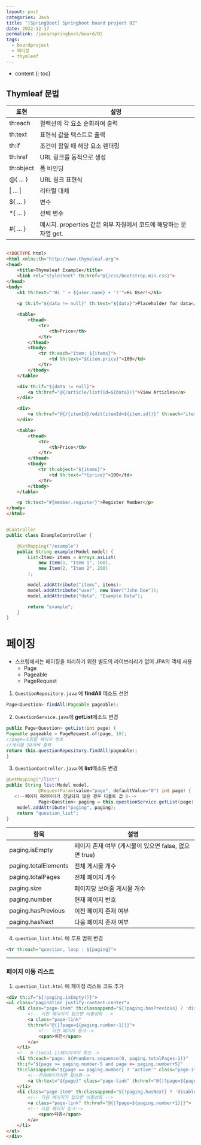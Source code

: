```yaml
---
layout: post
categories: Java
title: "[SpringBoot] Springboot board project 02"
date: 2022-12-17
permalink: /java/springboot/board/02
tags:
  - boardproject
  - 페이징
  - thymleaf
---
```

* content
{: toc}




## Thymleaf 문법

| **표현**    | **설명**                                       |
| --------- | -------------------------------------------- |
| th:each   | 컬렉션의 각 요소 순회하여 출력                            |
| th:text   | 표현식 값을 텍스트로 출력                               |
| th:if     | 조건이 참일 때 해당 요소 렌더링                           |
| th:href   | URL 링크를 동적으로 생성                              |
| th:object | 폼 바인딩                                        |
| @{ ... }  | URL 링크 표현식                                   |
| \| ... \| | 리터럴 대체                                       |
| ${ ... }  | 변수                                           |
| *{ ... }  | 선택 변수                                        |
| #{ ... }  | 메시지. properties 같은 외부 자원에서 코드에 해당하는 문자열 get. |

```html

<!DOCTYPE html>
<html xmlns:th="http://www.thymeleaf.org">
<head>
    <title>Thymeleaf Example</title>
    <link rel="stylesheet" th:href="@{/css/bootstrap.min.css}">
</head>
<body>
    <h1 th:text="'Hi ' + ${user.name} + '!'">Hi User!</h1>
    
    <p th:if="${data != null}" th:text="${data}">Placeholder for data</p>

    <table>
        <thead>
            <tr>
                <th>Price</th>
            </tr>
        </thead>
        <tbody>
            <tr th:each="item: ${items}">
                <td th:text="${item.price}">100</td>
            </tr>
        </tbody>
    </table>

    <div th:if="${data != null}">
        <a th:href="@{/article/list(id=${data})}">View Articles</a>
    </div>

    <div>
        <a th:href="@{/{itemId}/edit(itemId=${item.id})}" th:each="item: ${items}">Edit Item</a>
    </div>

    <table>
        <thead>
            <tr>
                <th>Price</th>
            </tr>
        </thead>
        <tbody>
            <tr th:object="${items}">
                <td th:text="*{price}">100</td>
            </tr>
        </tbody>
    </table>

    <p th:text="#{member.register}">Register Member</p>
</body>
</html>

```

```java

@Controller
public class ExampleController {

    @GetMapping("/example")
    public String example(Model model) {
        List<Item> items = Arrays.asList(
            new Item(1, "Item 1", 100),
            new Item(2, "Item 2", 200)
        );

        model.addAttribute("items", items);
        model.addAttribute("user", new User("John Doe"));
        model.addAttribute("data", "Example Data");

        return "example";
    }
}
```



# 페이징
- 스프링에서는 페이징을 처리하기 위한 별도의 라이브러리가 없어 JPA의 객체 사용
	- Page
	- Pageable
	- PageRequest


1. `QuestionRepository.java` 에 **findAll** 메소드 선언

```java
Page<Question> findAll(Pageable pageable);
```

2. `QuestionService.java`에 **getList**메소드 변경

```java
public Page<Question> getList(int page) {
Pageable pageable = PageRequest.of(page, 10);
//page=조회할 페이지 번호
//게시물 10개씩 출력
return this.questionRepository.findAll(pageable);
}
```

3. `QuestionController.java` 에 **list**메소드 변경

```java
@GetMapping("/list")
public String list(Model model, 
			@RequestParam(value="page", defaultValue="0") int page) {
   <!--페이지 파라미터가 전달되지 않은 경우 디폴트 값 0-->
			Page<Question> paging = this.questionService.getList(page);
	model.addAttribute("paging", paging);
	return "question_list";
}
```

|항목|설명|
|---|---|
|paging.isEmpty|페이지 존재 여부 (게시물이 있으면 false, 없으면 true)|
|paging.totalElements|전체 게시물 개수|
|paging.totalPages|전체 페이지 개수|
|paging.size|페이지당 보여줄 게시물 개수|
|paging.number|현재 페이지 번호|
|paging.hasPrevious|이전 페이지 존재 여부|
|paging.hasNext|다음 페이지 존재 여부|

4. `question_list.html` 에 루프 범위 변경

```html
<tr th:each="question, loop : ${paging}">
```


--- 

### 페이지 이동 리스트


1. `question_list.html` 에 페이징 리스트 코드 추가

```html
<div th:if="${!paging.isEmpty()}">
<ul class="pagination justify-content-center">
	<li class="page-item" th:classappend="${!paging.hasPrevious} ? 'disabled'">
		<!-- 이전 페이지가 없으면 비활성화 -->
		<a class="page-link"
		th:href="@{|?page=${paging.number-1}|}">
			<!-- 이전 페이지 링크-->
			<span>이전</span>
		</a>
	</li>
	<!-- 0~(total-1)페이지까지 루프-->
	<li th:each="page: ${#numbers.sequence(0, paging.totalPages-1)}" 
	th:if="${page >= paging.number-5 and page <= paging.number+5}"
	th:classappend="${page == paging.number} ? 'active'" class="page-item">
		<!--현재페이지이면 활성화-->
		<a th:text="${page}" class="page-link" th:href="@{|?page=${page}|}"></a>
	</li>
	<li class="page-item" th:classappend="${!paging.hasNext} ? 'disabled'">
		<!-- 다음 페이지가 없으면 비활성화 -->
		<a class="page-link" th:href="@{|?page=${paging.number+1}|}">
		<!-- 다음 페이지 링크-->
			<span>다음</span>
		</a>
	</li>
</ul>
</div>

```